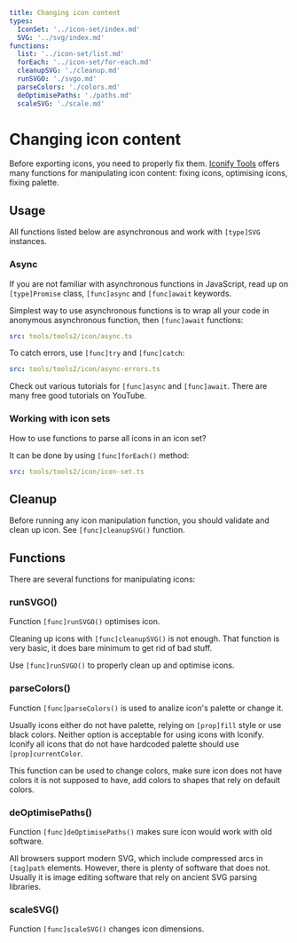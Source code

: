 ```yaml
title: Changing icon content
types:
  IconSet: '../icon-set/index.md'
  SVG: '../svg/index.md'
functions:
  list: '../icon-set/list.md'
  forEach: '../icon-set/for-each.md'
  cleanupSVG: './cleanup.md'
  runSVGO: './svgo.md'
  parseColors: './colors.md'
  deOptimisePaths: './paths.md'
  scaleSVG: './scale.md'
```

# Changing icon content

Before exporting icons, you need to properly fix them. [Iconify Tools](./index.md) offers many functions for manipulating icon content: fixing icons, optimising icons, fixing palette.

## Usage

All functions listed below are asynchronous and work with `[type]SVG` instances.

### Async

If you are not familiar with asynchronous functions in JavaScript, read up on `[type]Promise` class, `[func]async` and `[func]await` keywords.

Simplest way to use asynchronous functions is to wrap all your code in anonymous asynchronous function, then `[func]await` functions:

```yaml
src: tools/tools2/icon/async.ts
```

To catch errors, use `[func]try` and `[func]catch`:

```yaml
src: tools/tools2/icon/async-errors.ts
```

Check out various tutorials for `[func]async` and `[func]await`. There are many free good tutorials on YouTube.

### Working with icon sets

How to use functions to parse all icons in an icon set?

It can be done by using `[func]forEach()` method:

```yaml
src: tools/tools2/icon/icon-set.ts
```

## Cleanup

Before running any icon manipulation function, you should validate and clean up icon. See `[func]cleanupSVG()` function.

## Functions

There are several functions for manipulating icons:

### runSVGO()

Function `[func]runSVGO()` optimises icon.

Cleaning up icons with `[func]cleanupSVG()` is not enough. That function is very basic, it does bare minimum to get rid of bad stuff.

Use `[func]runSVGO()` to properly clean up and optimise icons.

### parseColors()

Function `[func]parseColors()` is used to analize icon's palette or change it.

Usually icons either do not have palette, relying on `[prop]fill` style or use black colors. Neither option is acceptable for using icons with Iconify. Iconify all icons that do not have hardcoded palette should use `[prop]currentColor`.

This function can be used to change colors, make sure icon does not have colors it is not supposed to have, add colors to shapes that rely on default colors.

### deOptimisePaths()

Function `[func]deOptimisePaths()` makes sure icon would work with old software.

All browsers support modern SVG, which include compressed arcs in `[tag]path` elements. However, there is plenty of software that does not. Usually it is image editing software that rely on ancient SVG parsing libraries.

### scaleSVG()

Function `[func]scaleSVG()` changes icon dimensions.
